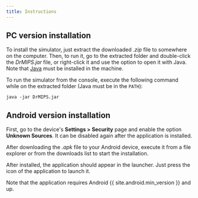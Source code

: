 ```yaml
---
title: Instructions
---
```


## PC version installation

To install the simulator, just extract the downloaded *.zip* file to somewhere
on the computer.
Then, to run it, go to the extracted folder and double-click the *DrMIPS.jar*
file, or right-click it and use the option to open it with Java.
Note that [Java][java] must be installed in the machine.

To run the simulator from the console, execute the following command 
while on the extracted folder (Java must be in the `PATH`):

    java -jar DrMIPS.jar


## Android version installation

First, go to the device's **Settings > Security** page and enable the option
**Unknown Sources**.
It can be disabled again after the application is installed.

After downloading the *.apk* file to your Android device, execute it from
a file explorer or from the downloads list to start the installation.

After installed, the application should appear in the launcher.
Just press the icon of the application to launch it.

Note that the application requires Android {{ site.android.min_version }} and up.



[java]: http://www.java.com "Java home page"
